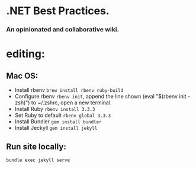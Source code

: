# .NET Best Practices.
### An opinionated and collaborative wiki.

# editing:
## Mac OS:
- Install rbenv ```brew install rbenv ruby-build```
- Configure rbenv ```rbenv init```, append the line shown (eval "$(rbenv init - zsh)") to ~/.zshrc, open a new terminal.
- Install Ruby ```rbenv install 3.3.3```
- Set Ruby to default ```rbenv global 3.3.3```
- Install Bundler ```gem install bundler```
- Install Jeckyll ```gem install jekyll```
  
## Run site locally:
```bundle exec jekyll serve```
